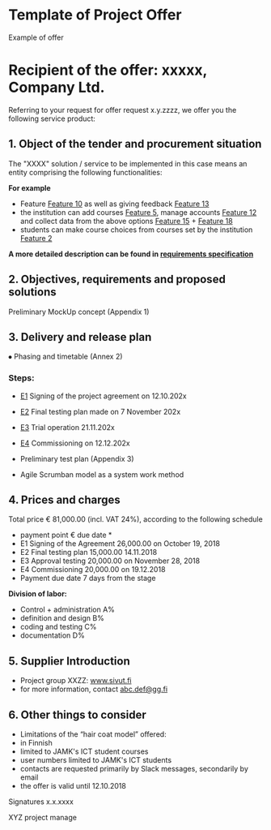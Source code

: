 # Template of Project Offer

Example of offer 

# Recipient of the offer: xxxxx, Company Ltd.

Referring to your request for offer request x.y.zzzz, we offer you the following service product:

## 1. Object of the tender and procurement situation

The "XXXX" solution / service to be implemented in this case means an entity comprising the following functionalities:

__For example__

* Feature [Feature 10](../../20-Requirement-management/templates/template-feature.md) as well as giving feedback [Feature 13](../../20-Requirement-management/templates/template-feature.md)
* the institution can add courses [Feature 5](../../20-Requirement-management/templates/template-feature.md), manage accounts [Feature 12](../../20-Requirement-management/templates/template-feature.md) and collect data from the above options [Feature 15](../../20-Requirement-management/templates/template-feature.md) + [Feature 18](../../20-Requirement-management/templates/template-feature.md)
* students can make course choices from courses set by the institution [Feature 2](../../20-Requirement-management/templates/template-feature.md)

**A more detailed description can be found in [requirements specification](../../20-Requirement-management/wide-requirement-specification.md)**

## 2. Objectives, requirements and proposed solutions

Preliminary MockUp concept (Appendix 1)

## 3. Delivery and release plan

⦁ Phasing and timetable (Annex 2)

### Steps:

* [E1]() Signing of the project agreement on 12.10.202x
* [E2]() Final testing plan made on 7 November 202x
* [E3]() Trial operation 21.11.202x
* [E4]() Commissioning on 12.12.202x

* Preliminary test plan (Appendix 3)
* Agile Scrumban model as a system work method

## 4. Prices and charges

Total price € 81,000.00 (incl. VAT 24%), according to the following schedule

* payment point € due date *
* E1 Signing of the Agreement 26,000.00 on October 19, 2018
* E2 Final testing plan 15,000.00 14.11.2018
* E3 Approval testing 20,000.00 on November 28, 2018
* E4 Commissioning 20,000.00 on 19.12.2018
* Payment due date 7 days from the stage

**Division of labor:**

* Control + administration A%
* definition and design B%
* coding and testing C%
* documentation D%


## 5. Supplier Introduction

* Project group XXZZ: www.sivut.fi
* for more information, contact abc.def@gg.fi

## 6. Other things to consider

* Limitations of the “hair coat model” offered:
* in Finnish
* limited to JAMK's ICT student courses
* user numbers limited to JAMK's ICT students
* contacts are requested primarily by Slack messages, secondarily by email
* the offer is valid until 12.10.2018


Signatures
x.x.xxxx


XYZ
project manage
